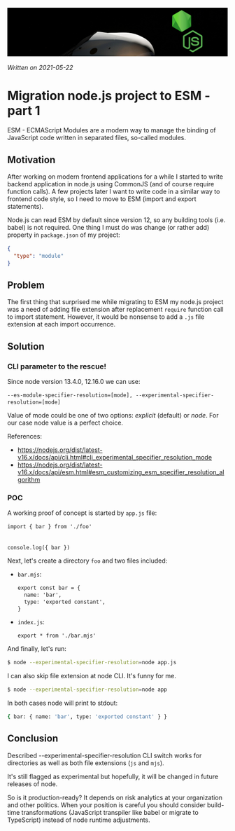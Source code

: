![](img/header-es-module.png)

*Written on 2021-05-22*

# Migration node.js project to ESM - part 1

ESM - ECMAScript Modules are a modern way to manage the binding of JavaScript code written in separated files, so-called modules.

## Motivation

After working on modern frontend applications for a while I started to write backend application in node.js using CommonJS (and of course require function calls). A few projects later I want to write code in a similar way to frontend code style, so I need to move to ESM (import and export statements).

Node.js can read ESM by default since version 12, so any building tools (i.e. babel) is not required. One thing I must do was change (or rather add) property in `package.json` of my project:
```JSON
{
  "type": "module"
}
```

## Problem

The first thing that surprised me while migrating to ESM my node.js project was a need of adding file extension after replacement `require` function call to import statement. However, it would be nonsense to add a `.js` file extension at each import occurrence.

## Solution

### CLI parameter to the rescue!

Since node version 13.4.0, 12.16.0 we can use:

```
--es-module-specifier-resolution=[mode], --experimental-specifier-resolution=[mode]
```

Value of mode could be one of two options: *explicit* (default) or *node*. For our case node value is a perfect choice.

References:

- https://nodejs.org/dist/latest-v16.x/docs/api/cli.html#cli_experimental_specifier_resolution_mode
- https://nodejs.org/dist/latest-v16.x/docs/api/esm.html#esm_customizing_esm_specifier_resolution_algorithm

### POC

A working proof of concept is started by `app.js` file:

```JS
import { bar } from './foo'


console.log({ bar })
```

Next, let's create a directory `foo` and two files included:

- `bar.mjs`:
  ```JS
  export const bar = {
    name: 'bar',
    type: 'exported constant',
  }
  ```
- `index.js`:
  ```JS
  export * from './bar.mjs'
  ```

And finally, let's run:

```sh
$ node --experimental-specifier-resolution=node app.js
```

I can also skip file extension at node CLI. It's funny for me.

```sh
$ node --experimental-specifier-resolution=node app
```

In both cases node will print to stdout:

```sh
{ bar: { name: 'bar', type: 'exported constant' } }
```

## Conclusion

Described --experimental-specifier-resolution CLI switch works for directories as well as both file extensions (`js` and `mjs`).

It's still flagged as experimental but hopefully, it will be changed in future releases of node.

So is it production-ready? It depends on risk analytics at your organization and other politics. When your position is careful you should consider build-time transformations (JavaScript transpiler like babel or migrate to TypeScript) instead of node runtime adjustments.
